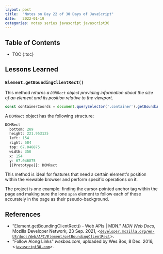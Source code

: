 ```yaml
---
layout: post
title:  "Notes on Day 22 of 30 Days of JavaScript"
date:   2022-01-19
categories: notes series javascript javascript30
---
```


## Table of Contents
* TOC
{:toc}

## Lessons Learned

### `Element.getBoundingClientRect()`

This method *returns a `DOMRect` object providing information about the size of an element and its position relative to the viewport*.

~~~ javascript
const containerCoords = document.querySelector('.container').getBoundingClientRect();
~~~

A `DOMRect` object has the following structure:

~~~ javascript
DOMRect
  bottom: 289
  height: 221.953125
  left: 154
  right: 504
  top: 67.046875
  width: 350
  x: 154
  y: 67.046875
  [[Prototype]]: DOMRect
~~~

This method is ideal for features that need a certain element's position within the viewable browser and perform specific operations on it. 

The project is one example: finding the cursor-pointed anchor tag within the page and making sure the lone `span` element to follow each of these accurately in the page as their pseudo-background.

## References
* "Element.getBoundingClientRect() - Web APIs \| MDN." *MDN Web Docs*, Mozilla Developer Network, 23 Sep. 2021, <[`developer.mozilla.org/en-US/docs/Web/API/Element/getBoundingClientRect`](https://developer.mozilla.org/en-US/docs/Web/API/Element/getBoundingClientRect)>.
* "Follow Along Links" *wesbos.com*, uploaded by Wes Bos, 8 Dec. 2016, <[`javascript30.com`](https://javascript30.com/)>.
